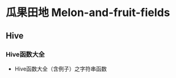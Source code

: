 <!--
 * @Author              : Uncle Bean
 * @Date                : 2020-04-07 11:11:13
 * @LastEditors         : Uncle Bean
 * @LastEditTime        : 2020-04-09 19:00:02
 * @FilePath            : \README.md
 * @Description         : 
 -->
# 瓜果田地 Melon-and-fruit-fields
## Hive
### Hive函数大全
* Hive函数大全（含例子）之字符串函数